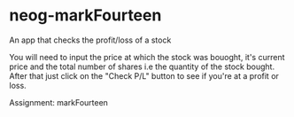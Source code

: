 # neog-markFourteen
An app that checks the profit/loss of a stock

You will need to input the price at which the stock was bouoght, it's current price and the total number of shares i.e the quantity of the stock bought. After that just click on the "Check P/L" button to see if you're at a profit or loss.

Assignment: markFourteen